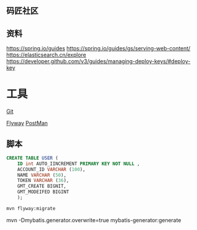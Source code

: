 ## 码匠社区

## 资料
https://spring.io/guides
https://spring.io/guides/gs/serving-web-content/
https://elasticsearch.cn/explore
https://developer.github.com/v3/guides/managing-deploy-keys/#deploy-key

# 工具
[Git](https://git-scm.com/download) 

[Flyway](https://flywaydb.org/getstarted/firststeps/maven)
[PostMan](https://chrome.google.com/webstore/detail/tabbed-postman-rest-clien/coohjcphdfgbiolnekdpbcijmhambjff)

## 脚本
```sql
CREATE TABLE USER (
    ID int AUTO_IINCREMENT PRIMARY KEY NOT NULL ,
    ACCOUNT_ID VARCHAR (100),
    NAME VARCHAR (50),
    TOKEN VARCHAR (36),
    GMT_CREATE BIGNIT,
    GMT_MODEIFED BIGINT
    );
```
```bash
mvn flyway:migrate
```
mvn -Dmybatis.generator.overwrite=true mybatis-generator:generate
